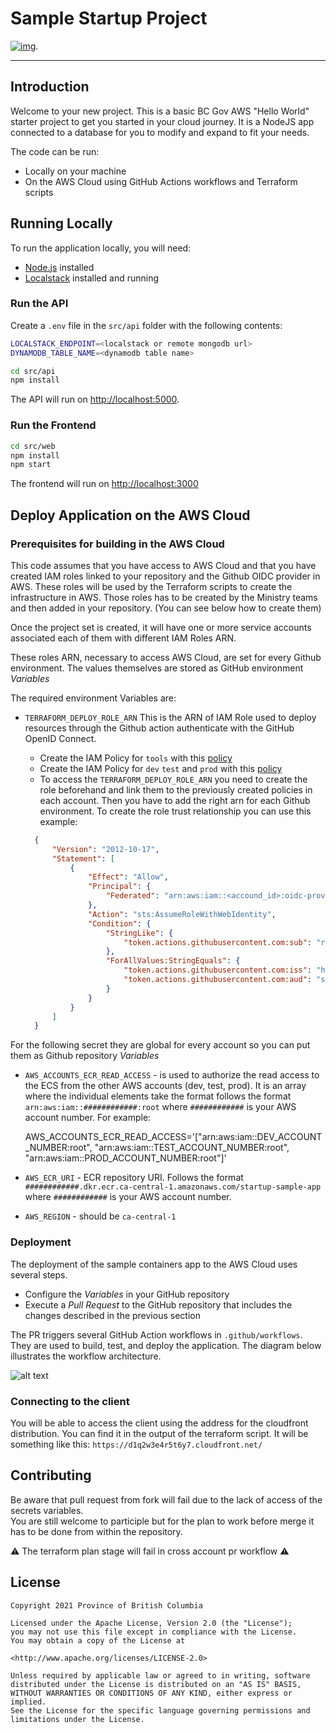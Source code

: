 # Sample Startup Project

[![img](https://img.shields.io/badge/Lifecycle-Experimental-339999)](https://github.com/bcgov/repomountie/blob/master/doc/lifecycle-badges.md).

---

## Introduction

Welcome to your new project. This is a basic BC Gov AWS "Hello World" starter project to get you started in your cloud journey. It is a NodeJS app connected to a database for you to modify and expand to fit your needs.

The code can be run:

- Locally on your machine
- On the AWS Cloud using GitHub Actions workflows and Terraform scripts

## Running Locally

To run the application locally, you will need:

- [Node.js](https://nodejs.org/) installed
- [Localstack](https://github.com/localstack/localstack) installed and running

### Run the API

Create a `.env` file in the `src/api` folder with the following contents:

```bash
LOCALSTACK_ENDPOINT=<localstack or remote mongodb url>
DYNAMODB_TABLE_NAME=<dynamodb table name>
```

```bash
cd src/api 
npm install
```

The API will run on <http://localhost:5000>.

### Run the Frontend

```bash
cd src/web
npm install
npm start 
```

The frontend will run on <http://localhost:3000>  

## Deploy Application on the AWS Cloud

### Prerequisites for building in the AWS Cloud

This code assumes that you have access to AWS Cloud and that you have created IAM roles linked to your repository and the Github OIDC provider in AWS. These roles will be used by the Terraform scripts to create the infrastructure in AWS. Those roles has to be created by the Ministry teams and then added in your repository. (You can see below how to create them)

Once the project set is created, it will have one or more service accounts associated each of them with different IAM Roles ARN.

These roles ARN, necessary to access AWS Cloud, are set for every Github environment. The values themselves are stored as GitHub environment _Variables_

The required environment Variables are:

- `TERRAFORM_DEPLOY_ROLE_ARN` This is the ARN of IAM Role used to deploy resources through the Github action authenticate with the GitHub OpenID Connect.
  - Create the IAM Policy for `tools` with this [policy](https://github.com/bcgov/startup-sample-project-aws-containers/blob/main/docs/IAM_policies/Registry_Deployment_IAM_Policy.json)
  - Create the IAM Policy for `dev` `test` and `prod`  with this [policy](https://github.com/bcgov/startup-sample-project-aws-containers/blob/main/docs/IAM_policies/App_Deployment_IAM_Policy.json)
  - To access the `TERRAFORM_DEPLOY_ROLE_ARN` you need to create the role beforehand and link them to the previously created policies in each account. Then you have to add the right arn for each Github environment.
  To create the role trust relationship you can use this example:

  ```json
    {
        "Version": "2012-10-17",
        "Statement": [
            {
                "Effect": "Allow",
                "Principal": {
                    "Federated": "arn:aws:iam::<accound_id>:oidc-provider/token.actions.githubusercontent.com"
                },
                "Action": "sts:AssumeRoleWithWebIdentity",
                "Condition": {
                    "StringLike": {
                        "token.actions.githubusercontent.com:sub": "repo:<Github_organization>/<repo_name>:ref:refs/heads/<Your_branch>"
                    },
                    "ForAllValues:StringEquals": {
                        "token.actions.githubusercontent.com:iss": "https://token.actions.githubusercontent.com",
                        "token.actions.githubusercontent.com:aud": "sts.amazonaws.com"
                    }
                }
            }
        ]
    }

    ```

For the following secret they are global for every account so you can put them as Github repository _Variables_

- `AWS_ACCOUNTS_ECR_READ_ACCESS` - is used to authorize the read access to the ECS from the other AWS accounts (dev, test, prod). It is an array where the individual elements take the format  follows the format `arn:aws:iam::############:root` where `############` is your AWS account number. For example:

    AWS_ACCOUNTS_ECR_READ_ACCESS='["arn:aws:iam::DEV_ACCOUNT_NUMBER:root", "arn:aws:iam::TEST_ACCOUNT_NUMBER:root", "arn:aws:iam::PROD_ACCOUNT_NUMBER:root"]'

- `AWS_ECR_URI` - ECR repository URI. Follows the format `############.dkr.ecr.ca-central-1.amazonaws.com/startup-sample-app` where `############` is your AWS account number.
- `AWS_REGION` - should be `ca-central-1`

### Deployment

The deployment of the sample containers app to the AWS Cloud uses several steps.

- Configure the _Variables_ in your GitHub repository
- Execute a _Pull Request_ to the GitHub repository that includes the changes described in the previous section

The PR triggers several GitHub Action workflows in `.github/workflows`. They are used to build, test, and deploy the application. The diagram below illustrates the workflow architecture.

![alt text](docs/images/workflows.png "GitHub Action workflows")

### Connecting to the client

You will be able to access the client using the address for the cloudfront distribution. You can find it in the output of the terraform script. It will be something like this: `https://d1q2w3e4r5t6y7.cloudfront.net/`

## Contributing

Be aware that pull request from fork will fail due to the lack of access of the secrets variables.  
You are still welcome to participle but for the plan to work before merge it has to be done from within the repository.

:warning: The terraform plan stage will fail in cross account pr workflow :warning:

## License

```text
Copyright 2021 Province of British Columbia

Licensed under the Apache License, Version 2.0 (the "License");
you may not use this file except in compliance with the License.
You may obtain a copy of the License at

<http://www.apache.org/licenses/LICENSE-2.0>

Unless required by applicable law or agreed to in writing, software
distributed under the License is distributed on an "AS IS" BASIS,
WITHOUT WARRANTIES OR CONDITIONS OF ANY KIND, either express or implied.
See the License for the specific language governing permissions and
limitations under the License.
```
